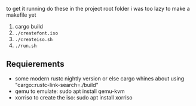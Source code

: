to get it running do these in the project root folder
i was too lazy to make a makefile yet

1. cargo build
2. ```./createfont.iso```
2. ```./createiso.sh```
3. ```./run.sh```




## Requierements
- some modern rustc nightly version or else cargo whines about using "cargo::rustc-link-search=./build"
- qemu to emulate: sudo apt install qemu-kvm
- xorriso to create the iso: sudo apt install xorriso